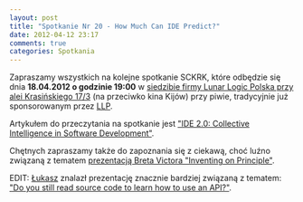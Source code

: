 ```yaml
---
layout: post
title: "Spotkanie Nr 20 - How Much Can IDE Predict?"
date: 2012-04-12 23:17
comments: true
categories: Spotkania
---
```


Zapraszamy wszystkich na kolejne spotkanie SCKRK, które odbędzie się dnia **18.04.2012 o godzinie 19:00** w [siedzibie firmy Lunar Logic Polska przy alei Krasińskiego 17/3][llp_mapka] (na przeciwko kina Kijów) przy piwie, tradycyjnie już sponsorowanym przez [LLP][llp].

Artykułem do przeczytania na spotkanie jest ["IDE 2.0: Collective Intelligence in Software Development"][ide].

Chętnych zapraszamy także do zapoznania się z ciekawą, choć luźno związaną z tematem [prezentacją Breta Victora "Inventing on Principle"][inventing].

EDIT:
[Łukasz][bambuchadm] znalazł prezentację znacznie bardziej związaną z tematem: ["Do you still read source code to learn how to use an API?"][idevideo].

[llp]: http://lunarlogicpolska.com/
[llp_mapka]: http://g.co/maps/2x44j
[ide]: http://code-recommenders.blogspot.com/2010/08/eclipse-and-academia-briding-gap.html
[inventing]: http://vimeo.com/36579366 
[idevideo]: http://code-recommenders.blogspot.com/2011/11/do-you-still-read-source-code-to-learn.html
[bambuchadm]: https://twitter.com/bambuchaAdm
